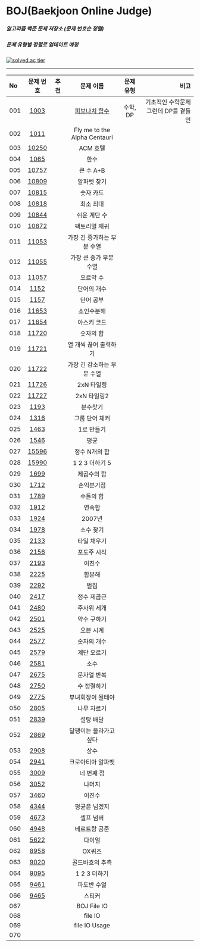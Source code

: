 # BOJ(Baekjoon Online Judge)
##### 알고리즘 백준 문제 저장소 (문제 번호순 정렬)
##### 문제 유형별 정렬로 업데이트 예정

[![solved.ac tier](http://mazassumnida.wtf/api/v2/generate_badge?boj={chanhihi})](https://solved.ac/{chanhihi})

* * *
|No|문제 번호|추천|문제 이름|문제 유형|비고|
|:---|:---:|:---:|:---:|:---:|---:|
001|[1003]| |[피보나치 함수]|수학, DP|기초적인 수학문제 그런데 DP를 곁들인|
002|[1011]| |Fly me to the Alpha Centauri|||
003|[10250]||ACM 호텔|||
004|[1065]||한수|
005|[10757]||큰 수 A+B|
006|[10809]||알파벳 찾기|
007|[10815]||숫자 카드|
008|[10818]||최소 최대|
009|[10844]||쉬운 계단 수|
010|[10872]|| 팩토리얼 재귀|
011|[11053]|| 가장 긴 증가하는 부분 수열|
012|[11055]|| 가장 큰 증가 부분 수열|
013|[11057]|| 오르막 수|
014|[1152]|| 단어의 개수|
015|[1157]|| 단어 공부|
016|[11653]|| 소인수분해|
017|[11654]|| 아스키 코드|
018|[11720]|| 숫자의 합|
019|[11721]|| 열 개씩 끊어 출력하기|
020|[11722]|| 가장 긴 감소하는 부분 수열|
021|[11726]|| 2xN 타일링|
022|[11727]|| 2xN 타일링2|
023|[1193]|| 분수찾기|
024|[1316]|| 그룹 단어 체커|
025|[1463]|| 1로 만들기|
026|[1546]|| 평균|
027|[15596]|| 정수 N개의 합|
028|[15990]|| 1 2 3 더하기 5|
029|[1699]|| 제곱수의 합|
030|[1712]|| 손익분기점|
031|[1789]|| 수들의 합|
032|[1912]|| 연속합|
033|[1924]|| 2007년|
034|[1978]|| 소수 찾기|
035|[2133]|| 타일 채우기|
036|[2156]|| 포도주 시식|
037|[2193]|| 이친수|
038|[2225]|| 합분해|
039|[2292]|| 벌집|
040|[2417]|| 정수 제곱근|
041|[2480]|| 주사위 세개|
042|[2501]|| 약수 구하기|
043|[2525]|| 오븐 시계|
044|[2577]|| 숫자의 개수|
045|[2579]|| 계단 오르기|
046|[2581]|| 소수|
047|[2675]|| 문자열 반복|
048|[2750]|| 수 정렬하기|
049|[2775]|| 부녀회장이 될테야|
050|[2805]|| 나무 자르기|
051|[2839]|| 설탕 배달|
052|[2869]|| 달팽이는 올라가고 싶다|
053|[2908]|| 상수|
054|[2941]|| 크로아티아 알파벳|
055|[3009]|| 네 번째 점|
056|[3052]|| 나머지|
057|[3460]|| 이진수|
058|[4344]|| 평균은 넘겠지|
059|[4673]|| 셀프 넘버|
060|[4948]|| 베르트랑 공준|
061|[5622]|| 다이얼|
062|[8958]|| OX퀴즈|
063|[9020]|| 골드바흐의 추측|
064|[9095]|| 1 2 3 더하기|
065|[9461]|| 파도반 수열|
066|[9465]|| 스티커|
067||| BOJ File IO |||
068||| file IO |||
069||| file IO Usage |||
070||||||


[1003]: https://www.acmicpc.net/problem/1003 "1003"
[피보나치 함수]: https://github.com/chanhihi/Swift-Storage/blob/main/BOJ/1003_%ED%94%BC%EB%B3%B4%EB%82%98%EC%B9%98_%ED%95%A8%EC%88%98.swift "피보나치 함수"
[1011]: https://www.acmicpc.net/problem/1011 "1011"
[10250]: https://www.acmicpc.net/problem/10250 "10250"
[1065]: https://www.acmicpc.net/problem/1065 "1065"
[10757]: https://www.acmicpc.net/problem/10757 "10757"
[10809]: https://www.acmicpc.net/problem/10809 "10809"
[10815]: https://www.acmicpc.net/problem/10815 "10815"
[10818]: https://www.acmicpc.net/problem/10818 "10818"
[10844]: https://www.acmicpc.net/problem/10844 "10844"
[10872]: https://www.acmicpc.net/problem/10872 "10872"
[11053]: https://www.acmicpc.net/problem/11053 "11053"
[11055]: https://www.acmicpc.net/problem/11055 "11055"
[11057]: https://www.acmicpc.net/problem/11057 "11057"
[1152]: https://www.acmicpc.net/problem/1152 "1152"
[1157]: https://www.acmicpc.net/problem/1157 "1157"
[11653]: https://www.acmicpc.net/problem/11653 "11653"
[11654]: https://www.acmicpc.net/problem/11654 "1164"
[11720]: https://www.acmicpc.net/problem/11720 "11720"
[11721]: https://www.acmicpc.net/problem/11721 "11721"
[11722]: https://www.acmicpc.net/problem/11722 "11722"
[11726]: https://www.acmicpc.net/problem/11726 "11726"
[11727]: https://www.acmicpc.net/problem/11727 "11727"
[1193]: https://www.acmicpc.net/problem/1193 "1193"
[1316]: https://www.acmicpc.net/problem/1316 "1316"
[1463]: https://www.acmicpc.net/problem/1463 "1463"
[1546]: https://www.acmicpc.net/problem/1546 "1546"
[15596]: https://www.acmicpc.net/problem/15596 "15596"
[15990]: https://www.acmicpc.net/problem/15990 "15990"
[1699]: https://www.acmicpc.net/problem/1699 "1699"
[1712]: https://www.acmicpc.net/problem/1712 "1712"
[1789]: https://www.acmicpc.net/problem/1789 "1789"
[1912]: https://www.acmicpc.net/problem/1912 "1912"
[1924]: https://www.acmicpc.net/problem/1924 "1924"
[1978]: https://www.acmicpc.net/problem/1978 "1978"
[2133]: https://www.acmicpc.net/problem/2133 "2133"
[2156]: https://www.acmicpc.net/problem/2156 "2156"
[2193]: https://www.acmicpc.net/problem/2193 "2193"
[2225]: https://www.acmicpc.net/problem/2225 "2225"
[2292]: https://www.acmicpc.net/problem/2292 "2292"
[2417]: https://www.acmicpc.net/problem/2417 "2417"
[2480]: https://www.acmicpc.net/problem/2480 "2480"
[2501]: https://www.acmicpc.net/problem/2501 "2501"
[2525]: https://www.acmicpc.net/problem/2525 "2525"
[2577]: https://www.acmicpc.net/problem/2577 "2577"
[2579]: https://www.acmicpc.net/problem/2579 "2579"
[2581]: https://www.acmicpc.net/problem/2581 "2581"
[2675]: https://www.acmicpc.net/problem/2675 "2675"
[2750]: https://www.acmicpc.net/problem/2750 "2750"
[2775]: https://www.acmicpc.net/problem/2750 "2750"
[2805]: https://www.acmicpc.net/problem/2805 "2805"
[2839]: https://www.acmicpc.net/problem/2839 "2839"
[2869]: https://www.acmicpc.net/problem/2869 "2869"
[2908]: https://www.acmicpc.net/problem/2908 "2908"
[2941]: https://www.acmicpc.net/problem/2941 "2941"
[3009]: https://www.acmicpc.net/problem/3009 "3009"
[3052]: https://www.acmicpc.net/problem/3052 "3052"
[3460]: https://www.acmicpc.net/problem/3460 "3460"
[4344]: https://www.acmicpc.net/problem/4344 "4344"
[4673]: https://www.acmicpc.net/problem/4673 "4673"
[4948]: https://www.acmicpc.net/problem/4948 "4948"
[5622]: https://www.acmicpc.net/problem/5622 "5622"
[8958]: https://www.acmicpc.net/problem/8958 "8958"
[9020]: https://www.acmicpc.net/problem/9020 "9020"
[9095]: https://www.acmicpc.net/problem/9095 "9095"
[9461]: https://www.acmicpc.net/problem/9461 "9461"
[9465]: https://www.acmicpc.net/problem/9465 "9465"
